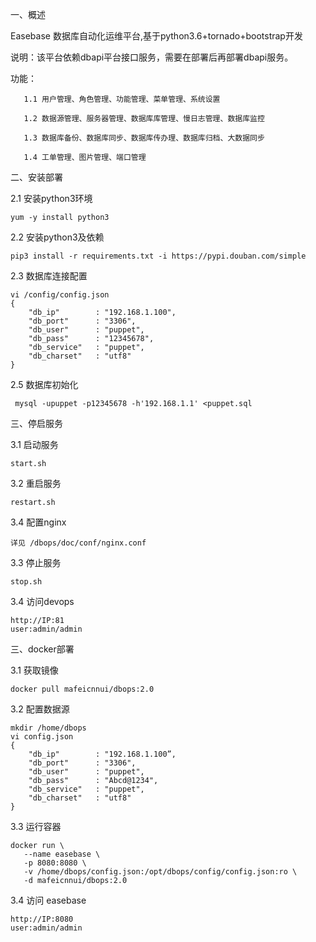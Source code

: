 一、概述  

   Easebase 数据库自动化运维平台,基于python3.6+tornado+bootstrap开发 
   
   说明：该平台依赖dbapi平台接口服务，需要在部署后再部署dbapi服务。  

   功能：  
   
       1.1 用户管理、角色管理、功能管理、菜单管理、系统设置
       
       1.2 数据源管理、服务器管理、数据库库管理、慢日志管理、数据库监控
       
       1.3 数据库备份、数据库同步、数据库传办理、数据库归档、大数据同步
       
       1.4 工单管理、图片管理、端口管理  
       
       
二、安装部署  


2.1 安装python3环境 
    
    yum -y install python3
    

2.2 安装python3及依赖  

    pip3 install -r requirements.txt -i https://pypi.douban.com/simple
    
2.3  数据库连接配置

    vi /config/config.json 
    {
        "db_ip"        : "192.168.1.100",
        "db_port"      : "3306",
        "db_user"      : "puppet",
        "db_pass"      : "12345678",
        "db_service"   : "puppet",
        "db_charset"   : "utf8"
    }
    
        
2.5 数据库初始化
    
     mysql -upuppet -p12345678 -h'192.168.1.1' <puppet.sql

三、停启服务

3.1 启动服务  

    start.sh 


3.2 重启服务  

    restart.sh
    
3.4 配置nginx  

    详见 /dbops/doc/conf/nginx.conf


3.3 停止服务  

    stop.sh

3.4 访问devops  
    
    http://IP:81
    user:admin/admin

三、docker部署 

3.1 获取镜像

    docker pull mafeicnnui/dbops:2.0

3.2 配置数据源

    mkdir /home/dbops
    vi config.json 
    {
        "db_ip"        : "192.168.1.100”,
        "db_port"      : "3306",
        "db_user"      : "puppet",
        "db_pass"      : "Abcd@1234",
        "db_service"   : "puppet",
        "db_charset"   : "utf8"
    }


3.3 运行容器

    docker run \
       --name easebase \
       -p 8080:8080 \
       -v /home/dbops/config.json:/opt/dbops/config/config.json:ro \
       -d mafeicnnui/dbops:2.0
    
3.4 访问 easebase
    
    http://IP:8080
    user:admin/admin